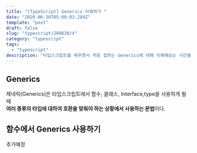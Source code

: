 ```yaml
---
title: "[TypeScript] Generics 이해하기 "
date: "2020-06-30T05:00:03.284Z"
template: "post"
draft: false
slug: "typescript/200630/4"
category: "typescript"
tags:
  - "typescript"
description: "타입스크립트를 배우면서 처음 접하는 Generics에 대해 이해해보는 시간을 가집니다."
---
```


## Generics

제네릭(Generics)은 타입스크립트에서 함수, 클래스, Interface,type을 사용하게 될 때  
**여러 종류의 타입에 대하여 호환을 맞춰야 하는 상황에서 사용하는 문법**이다.

## 함수에서 Generics 사용하기

추가예정
